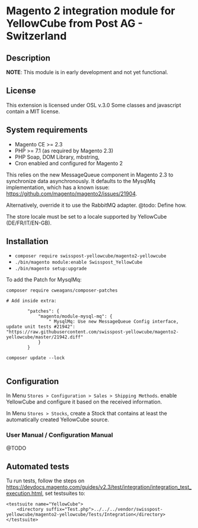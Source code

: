# Magento 2 integration module for YellowCube from Post AG - Switzerland

## Description

__NOTE__: This module is in early development and not yet functional.

## License

This extension is licensed under OSL v.3.0
Some classes and javascript contain a MIT license.

## System requirements

- Magento CE >= 2.3
- PHP >= 7.1 (as required by Magento 2.3)
- PHP Soap, DOM Library, mbstring,
- Cron enabled and configured for Magento 2

This relies on the new MessageQueue component in Magento 2.3 to synchronize data asynchronously. It defaults to the
MysqlMq implementation, which has a known issue: https://github.com/magento/magento2/issues/21904.

Alternatively, override it to use the RabbitMQ adapter. @todo: Define how. 

The store locale must be set to a locale supported by YellowCube (DE/FR/IT/EN-GB).

## Installation

- `composer require swisspost-yellowcube/magento2-yellowcube`
- `./bin/magento module:enable Swisspost_YellowCube`
- `./bin/magento setup:upgrade`


To add the Patch for MysqlMq:

```
composer require cweagans/composer-patches

# Add inside extra:

        "patches": {
            "magento/module-mysql-mq": {
                " MysqlMq: Use new MessageQueue Config interface, update unit tests #21942": "https://raw.githubusercontent.com/swisspost-yellowcube/magento2-yellowcube/master/21942.diff"
            }
        }
        
composer update --lock


```

## Configuration

In Menu `Stores > Configuration > Sales > Shipping Methods`. enable YellowCube and configure it based on the received
information.

In Menu `Stores > Stocks`, create a Stock that contains at least the automatically created YellowCube source. 

### User Manual / Configuration Manual

@TODO

## Automated tests

Tu run tests, follow the steps on
https://devdocs.magento.com/guides/v2.3/test/integration/integration_test_execution.html, set testsuites to:

```
<testsuite name="YellowCube">
    <directory suffix="Test.php">../../../vendor/swisspost-yellowcube/magento2-yellowcube/Tests/Integration</directory>
</testsuite>

```


